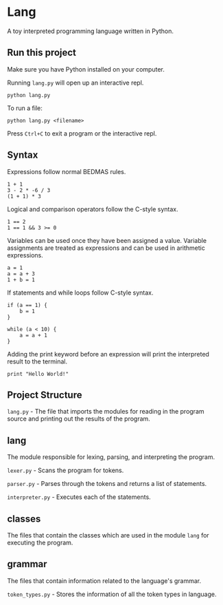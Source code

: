 # Lang

A toy interpreted programming language written in Python.

## Run this project

Make sure you have Python installed on your computer.

Running `lang.py` will open up an interactive repl.

```
python lang.py
```

To run a file:

```
python lang.py <filename>
```

Press `Ctrl+C` to exit a program or the interactive repl.

## Syntax

Expressions follow normal BEDMAS rules.

```
1 + 1
3 - 2 * -6 / 3
(1 + 1) * 3
```

Logical and comparison operators follow the C-style syntax.

```
1 == 2
1 == 1 && 3 >= 0
```

Variables can be used once they have been assigned a value. Variable assignments are treated as expressions and can be used in arithmetic expressions.

```
a = 1
a = a + 3
1 + b = 1
```

If statements and while loops follow C-style syntax.

```
if (a == 1) {
    b = 1
}

while (a < 10) {
    a = a + 1
}
```

Adding the print keyword before an expression will print the interpreted result to the terminal.

```
print "Hello World!"
```

## Project Structure

`lang.py` - The file that imports the modules for reading in the program source and printing out the results of the program.

## lang

The module responsible for lexing, parsing, and interpreting the program.

`lexer.py` - Scans the program for tokens.

`parser.py` - Parses through the tokens and returns a list of statements.

`interpreter.py` - Executes each of the statements.

## classes

The files that contain the classes which are used in the module `lang` for executing the program.

## grammar

The files that contain information related to the language's grammar.

`token_types.py` - Stores the information of all the token types in language.
